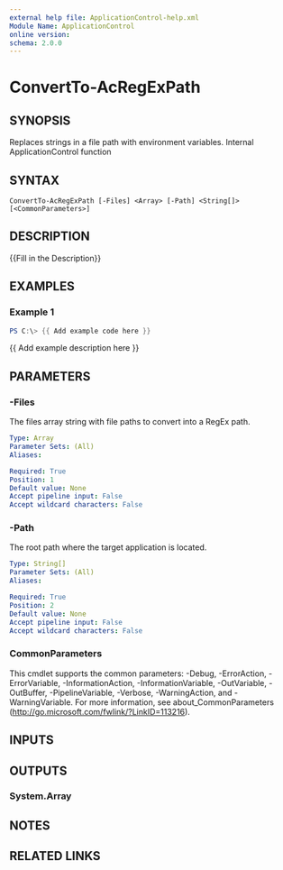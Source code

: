 ```yaml
---
external help file: ApplicationControl-help.xml
Module Name: ApplicationControl
online version:
schema: 2.0.0
---
```


# ConvertTo-AcRegExPath

## SYNOPSIS
Replaces strings in a file path with environment variables.
Internal ApplicationControl function

## SYNTAX

```
ConvertTo-AcRegExPath [-Files] <Array> [-Path] <String[]> [<CommonParameters>]
```

## DESCRIPTION
{{Fill in the Description}}

## EXAMPLES

### Example 1
```powershell
PS C:\> {{ Add example code here }}
```

{{ Add example description here }}

## PARAMETERS

### -Files
The files array string with file paths to convert into a RegEx path.

```yaml
Type: Array
Parameter Sets: (All)
Aliases:

Required: True
Position: 1
Default value: None
Accept pipeline input: False
Accept wildcard characters: False
```

### -Path
The root path where the target application is located.

```yaml
Type: String[]
Parameter Sets: (All)
Aliases:

Required: True
Position: 2
Default value: None
Accept pipeline input: False
Accept wildcard characters: False
```

### CommonParameters
This cmdlet supports the common parameters: -Debug, -ErrorAction, -ErrorVariable, -InformationAction, -InformationVariable, -OutVariable, -OutBuffer, -PipelineVariable, -Verbose, -WarningAction, and -WarningVariable.
For more information, see about_CommonParameters (http://go.microsoft.com/fwlink/?LinkID=113216).

## INPUTS

## OUTPUTS

### System.Array

## NOTES

## RELATED LINKS